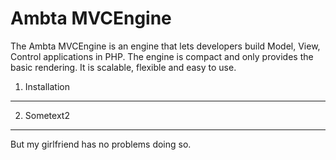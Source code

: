 Ambta MVCEngine
========================
The Ambta MVCEngine is an engine that lets developers build Model, View, Control applications in PHP. The engine is compact and only provides the basic rendering. It is scalable, flexible and easy to use.


1) Installation
----------------------------------



2) Sometext2
----------------------------------

But my girlfriend has no problems doing so.
